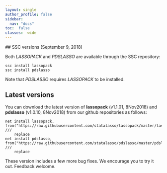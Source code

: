 ```yaml
---
layout: single
author_profile: false
sidebar:
  nav: "docs"
toc:  false
classes:  wide
---
```


<script type="text/javascript" async
  src="https://cdn.mathjax.org/mathjax/latest/MathJax.js?config=TeX-MML-AM_CHTML">
</script>

<div markdown="1">
## SSC versions (September 9, 2018)

Both *LASSOPACK* and *PDSLASSO* are available through the SSC repository:

	ssc install lassopack
	ssc install pdslasso

Note that *PDSLASSO* requires *LASSOPACK* to be installed. 

## Latest versions

You can download the latest version of **lassopack** (v1.1.01, 8Nov2018) and **pdslasso** (v1.0.10, 8Nov2018) from our github repositories as follows:

	net install lassopack, from("https://raw.githubusercontent.com/statalasso/lassopack/master/lassopack_v1101/") ///
		replace
	net install pdslasso, from("https://raw.githubusercontent.com/statalasso/pdslasso/master/pdslasso_v1010/") ///
		replace
		
These version includes a few more bug fixes. We encourage you to try it out. Feedback welcome. 
